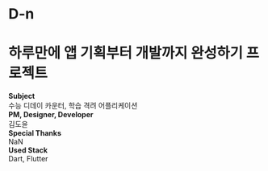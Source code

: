 # D-n
# 하루만에 앱 기획부터 개발까지 완성하기 프로젝트
**Subject**  
수능 디데이 카운터, 학습 격려 어플리케이션  
**PM, Designer, Developer**  
김도윤  
**Special Thanks**  
NaN  
**Used Stack**  
Dart, Flutter  